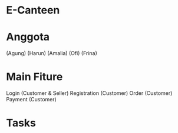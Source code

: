# E-Canteen

# Anggota
(Agung)
(Harun)
(Amalia)
(Ofi)
(Frina)

# Main Fiture
Login (Customer & Seller)
Registration (Customer)
Order (Customer)
Payment (Customer)

# Tasks
